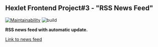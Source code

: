 ## Hexlet Frontend Project#3 - "RSS News Feed"

[![Maintainability](https://api.codeclimate.com/v1/badges/33a391fb81fb7fd4d6b2/maintainability)](https://codeclimate.com/github/andryushque/frontend-project-lvl3/maintainability)
![build](https://github.com/andryushque/frontend-project-lvl3/workflows/rss%20news%20feed%20build/badge.svg)

**RSS news feed with automatic update.**

[Link to news feed](https://frontend-project-lvl3.andryushque.now.sh/)
